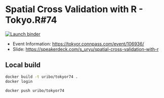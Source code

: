Spatial Cross Validation with R - Tokyo.R#74
=====================

[![Launch binder](https://mybinder.org/badge_logo.svg)](https://mybinder.org/v2/gh/uribo/talk_181110_tokyor74/master?urlpath=rstudio)

- Event Information: https://tokyor.connpass.com/event/106936/
- Slide: https://speakerdeck.com/s_uryu/spatial-cross-validation-with-r

## Local build

```bash
docker build -t uribo/tokyor74 .
docker login

docker push uribo/tokyor74
```
